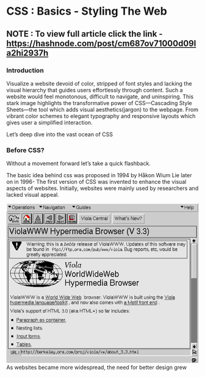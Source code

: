 # CSS : Basics  - Styling The Web

## NOTE : To view full article click the link - https://hashnode.com/post/cm687ov71000d09la2hi2937h
 
### Introduction
Visualize a website devoid of color, stripped of font styles and lacking the visual hierarchy that guides users effortlessly through content. Such a website would feel monotonous, difficult to navigate, and uninspiring. This stark image highlights the transformative power of CSS—Cascading Style Sheets—the tool which adds visual aesthetics(jargon) to the webpage. From vibrant color schemes to elegant typography and responsive layouts which gives user a simplified interaction.

Let’s deep dive into the vast ocean of CSS

### Before CSS?

Without a movement forward let’s take a quick flashback.

The basic idea behind css was proposed in 1994 by Håkon Wium Lie later on in 1996- The first version of CSS was invented to enhance the visual aspects of websites. Initially, websites were mainly used by researchers and lacked visual appeal.

![alt text](image.png)
As websites became more widespread, the need for better design grew